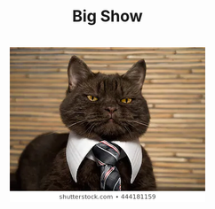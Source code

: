 <html>
  <body>
<h1 align="center">Big Show<h1/>
<!--
<div style="="width:image width px; font-size:80%; text-align:center;"><img src="catboss.webp" class="center" style="padding-bottom:0.5em;" />when your mother dresses you for eid at 5 in the morning</div>
    <body style="backround-color:red;">
  .center {
  display: block;
  margin-left: auto;
  margin-right: auto;
  width: 50%;
}
 <img/>
<h4>when your mother dresses you for eid prayer at 5 o clock</h4>
-->
<p style="text-align:center;"><img src="catboss.webp"></p>
  <body/>
<html/>
